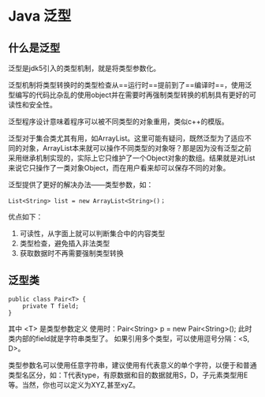 # Java 泛型  

## 什么是泛型  
泛型是jdk5引入的类型机制，就是将类型参数化。

泛型机制将类型转换时的类型检查从==运行时==提前到了==编译时==，使用泛型编写的代码比杂乱的使用object并在需要时再强制类型转换的机制具有更好的可读性和安全性。

泛型程序设计意味着程序可以被不同类型的对象重用，类似c++的模版。

泛型对于集合类尤其有用，如ArrayList。这里可能有疑问，既然泛型为了适应不同的对象，ArrayList本来就可以操作不同类型的对象呀？那是因为没有泛型之前采用继承机制实现的，实际上它只维护了一个Object对象的数组。结果就是对List来说它只操作了一类对象Object，而在用户看来却可以保存不同的对象。

泛型提供了更好的解决办法——类型参数，如：

```
List<String> list = new ArrayList<String>()；
```
优点如下：
1. 可读性，从字面上就可以判断集合中的内容类型
2. 类型检查，避免插入非法类型
3. 获取数据时不再需要强制类型转换

## 泛型类 
```
public class Pair<T> {
	private T field;
}
```
其中 &lt;T&gt; 是类型参数定义
使用时：Pair&lt;String&gt; p = new Pair&lt;String&gt;(); 此时类内部的field就是字符串类型了。
如果引用多个类型，可以使用逗号分隔：&lt;S, D&gt;。

类型参数名可以使用任意字符串，建议使用有代表意义的单个字符，以便于和普通类型名区分，如：T代表type，有原数据和目的数据就用S，D，子元素类型用E等。当然，你也可以定义为XYZ,甚至xyZ。

